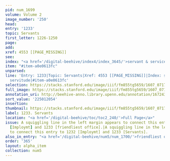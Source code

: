 ```yaml
---
pid: num_1699
volume: Volume 2
image_number: '250'
head:
entry: '1233'
topic: Servants
first_letter: 1226-1250
page:
add:
xref: 4553 [[PAGE_MISSING]]
see:
index: "<a href='/digital-beehive/index4/index_3645/'>servant & service</a>|<a href='/digital-beehive/index4/index_3647/'>servitude</a>"
item: "#item-a0e0613fc"
unparsed:
line: 'Entry: 1233|Topic: Servants|Xref: 4553 [[PAGE_MISSING]]|Index: servant & service|Index:
  servitude|#item-a0e0613fc'
selection: https://stacks.stanford.edu/image/iiif/fm855tg5659/1607_0717/831,2054,2799,794/full/0/default.jpg
full_image: https://stacks.stanford.edu/image/iiif/fm855tg5659/1607_0717/full/full/0/default.jpg
annotation_uri: http://beehive-anno.library.upenn.edu/annotation/1672437696675
sort_value: '225012054'
insertion:
thumbnail: https://stacks.stanford.edu/image/iiif/fm855tg5659/1607_0717/831,2054,600,180/250,/0/default.jpg
label: 1233. Servants
location: "<a href='/digital-beehive/toc/toc2_240/'>Full Page</a>"
issue: A squiggling line in the left margin appears to connect this entry to 1232
  [Imploymt] and 1233 [friendliest office].|A squiggling line in the left margin appears
  to connect this entry to 1232 [Imploymt] and 1233 [Servants].
also_in_entry: "<a href='/digital-beehive/num5/num_1700/'>friendliest office</a>"
order: '365'
layout: alpha_item
collection: num5
---
```

